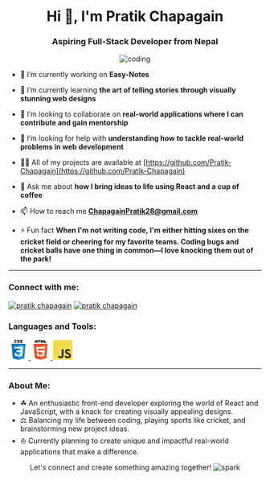 <h1 align="center">Hi 👋, I'm Pratik Chapagain</h1>
<h3 align="center">Aspiring Full-Stack Developer from Nepal</h3>

<p align="center"> <img src="https://media.giphy.com/media/qgQUggAC3Pfv687qPC/giphy.gif" width="400" alt="coding" /> </p>

- 🔭 I’m currently working on **Easy-Notes**

- 🌱 I’m currently learning **the art of telling stories through visually stunning web designs**

- 👯 I’m looking to collaborate on **real-world applications where I can contribute and gain mentorship**

- 🤝 I’m looking for help with **understanding how to tackle real-world problems in web development**

- 👨‍💻 All of my projects are available at [https://github.com/Pratik-Chapagain](https://github.com/Pratik-Chapagain)

- 💬 Ask me about **how I bring ideas to life using React and a cup of coffee**

- 📫 How to reach me **ChapagainPratik28@gmail.com**

- ⚡ Fun fact **When I'm not writing code, I'm either hitting sixes on the cricket field or cheering for my favorite teams. Coding bugs and cricket balls have one thing in common—I love knocking them out of the park!**

---

<h3 align="left">Connect with me:</h3>
<p align="left">
<a href="https://linkedin.com/in/pratik chapagain" target="_blank"><img align="center" src="https://raw.githubusercontent.com/rahuldkjain/github-profile-readme-generator/master/src/images/icons/Social/linked-in-alt.svg" alt="pratik chapagain" height="30" width="40" /></a>
<a href="https://fb.com/pratik chapagain" target="_blank"><img align="center" src="https://raw.githubusercontent.com/rahuldkjain/github-profile-readme-generator/master/src/images/icons/Social/facebook.svg" alt="pratik chapagain" height="30" width="40" /></a>
</p>

<h3 align="left">Languages and Tools:</h3>
<p align="left"> 
  <a href="https://www.w3schools.com/css/" target="_blank" rel="noreferrer"> <img src="https://raw.githubusercontent.com/devicons/devicon/master/icons/css3/css3-original-wordmark.svg" alt="css3" width="40" height="40"/> </a> 
  <a href="https://www.w3.org/html/" target="_blank" rel="noreferrer"> <img src="https://raw.githubusercontent.com/devicons/devicon/master/icons/html5/html5-original-wordmark.svg" alt="html5" width="40" height="40"/> </a> 
  <a href="https://developer.mozilla.org/en-US/docs/Web/JavaScript" target="_blank" rel="noreferrer"> <img src="https://raw.githubusercontent.com/devicons/devicon/master/icons/javascript/javascript-original.svg" alt="javascript" width="40" height="40"/> </a> 
 

---

<h3 align="left">About Me:</h3>
<ul>
  <li>☘ An enthusiastic front-end developer exploring the world of React and JavaScript, with a knack for creating visually appealing designs.</li>
  <li>⚖ Balancing my life between coding, playing sports like cricket, and brainstorming new project ideas.</li>
  <li>⛵ Currently planning to create unique and impactful real-world applications that make a difference.</li>
</ul>

<p align="center">Let's connect and create something amazing together! <img src="https://media.giphy.com/media/f3iwJFOVOwuy7K6FFw/giphy.gif" width="40" alt="spark" /></p>
